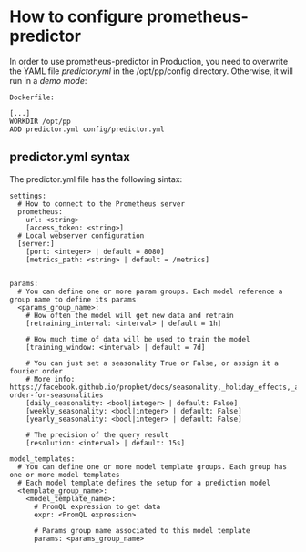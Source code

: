 # How to configure prometheus-predictor

In order to use prometheus-predictor in Production, you need to overwrite the YAML file *predictor.yml* in the /opt/pp/config directory. Otherwise, it will run in a *demo mode*:

```
Dockerfile:

[...]
WORKDIR /opt/pp
ADD predictor.yml config/predictor.yml
```

## predictor.yml syntax
The predictor.yml file has the following sintax: 

```
settings:
  # How to connect to the Prometheus server
  prometheus:
    url: <string>
    [access_token: <string>]
  # Local webserver configuration
  [server:]
    [port: <integer> | default = 8080]
    [metrics_path: <string> | default = /metrics]


params:
  # You can define one or more param groups. Each model reference a group name to define its params
  <params_group_name>:
    # How often the model will get new data and retrain
    [retraining_interval: <interval> | default = 1h]

    # How much time of data will be used to train the model
    [training_window: <interval> | default = 7d]

    # You can just set a seasonality True or False, or assign it a fourier order
    # More info: https://facebook.github.io/prophet/docs/seasonality,_holiday_effects,_and_regressors.html#fourier-order-for-seasonalities
    [daily_seasonality: <bool|integer> | default: False]
    [weekly_seasonality: <bool|integer> | default: False]
    [yearly_seasonality: <bool|integer> | default: False]

    # The precision of the query result
    [resolution: <interval> | default: 15s]

model_templates:
  # You can define one or more model template groups. Each group has one or more model templates
  # Each model template defines the setup for a prediction model
  <template_group_name>:
    <model_template_name>:
      # PromQL expression to get data
      expr: <PromQL expression>

      # Params group name associated to this model template
      params: <params_group_name>
```